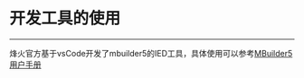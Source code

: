 # 开发工具的使用

----------

烽火官方基于vsCode开发了mbuilder5的IED工具，具体使用可以参考[MBuilder5用户手册](https://gitdocument.exmobi.cn/mbuilder5-user-guide/index.html)


 


